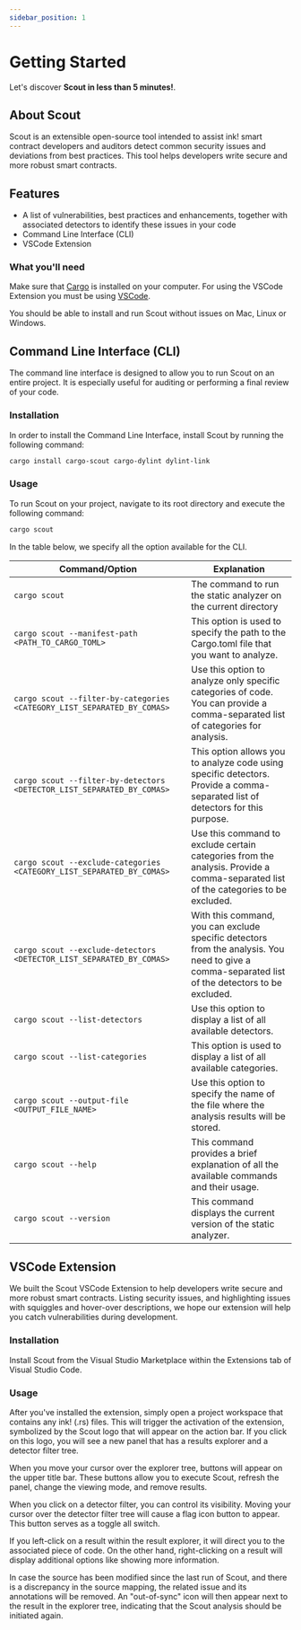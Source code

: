 ```yaml
---
sidebar_position: 1
---
```


# Getting Started

Let's discover **Scout in less than 5 minutes!**.

## About Scout

Scout is an extensible open-source tool intended to assist ink! smart contract developers and auditors detect common security issues and deviations from best practices. This tool helps developers write secure and more robust smart contracts.

## Features

* A list of vulnerabilities, best practices and enhancements, together with associated detectors to identify these issues in your code
* Command Line Interface (CLI)
* VSCode Extension

### What you'll need

Make sure that [Cargo](https://doc.rust-lang.org/cargo/getting-started/installation.html) is installed on your computer. For using the VSCode Extension you must be using [VSCode](https://code.visualstudio.com/).

You should be able to install and run Scout without issues on Mac, Linux or Windows.

## Command Line Interface (CLI)

The command line interface is designed to allow you to run Scout on an entire project. It is especially useful for auditing or performing a final review of your code.

### Installation

In order to install the Command Line Interface, install Scout by running the following command:

```bash
cargo install cargo-scout cargo-dylint dylint-link
```

### Usage

To run Scout on your project, navigate to its root directory and execute the following command:

```bash
cargo scout
```

In the table below, we specify all the option available for the CLI.

| Command/Option | Explanation |
| --- | --- |
| `cargo scout` | The command to run the static analyzer on the current directory |
| `cargo scout --manifest-path <PATH_TO_CARGO_TOML>` | This option is used to specify the path to the Cargo.toml file that you want to analyze. |
| `cargo scout --filter-by-categories <CATEGORY_LIST_SEPARATED_BY_COMAS>` | Use this option to analyze only specific categories of code. You can provide a comma-separated list of categories for analysis. |
| `cargo scout --filter-by-detectors <DETECTOR_LIST_SEPARATED_BY_COMAS>` | This option allows you to analyze code using specific detectors. Provide a comma-separated list of detectors for this purpose. |
| `cargo scout --exclude-categories <CATEGORY_LIST_SEPARATED_BY_COMAS>` | Use this command to exclude certain categories from the analysis. Provide a comma-separated list of the categories to be excluded. |
| `cargo scout --exclude-detectors <DETECTOR_LIST_SEPARATED_BY_COMAS>` | With this command, you can exclude specific detectors from the analysis. You need to give a comma-separated list of the detectors to be excluded. |
| `cargo scout --list-detectors` | Use this option to display a list of all available detectors. |
| `cargo scout --list-categories` | This option is used to display a list of all available categories. |
| `cargo scout --output-file <OUTPUT_FILE_NAME>` | Use this option to specify the name of the file where the analysis results will be stored. |
| `cargo scout --help` | This command provides a brief explanation of all the available commands and their usage. |
| `cargo scout --version` | This command displays the current version of the static analyzer. |


## VSCode Extension

We built the Scout VSCode Extension to help developers write secure and more robust smart contracts. Listing security issues, and highlighting issues with squiggles and hover-over descriptions, we hope our extension will help you catch vulnerabilities during development.


### Installation

Install Scout from the Visual Studio Marketplace within the Extensions tab of Visual Studio Code.


### Usage

After you've installed the extension, simply open a project workspace that contains any ink! (.rs) files. This will trigger the activation of the extension, symbolized by the Scout logo that will appear on the action bar. If you click on this logo, you will see a new panel that has a results explorer and a detector filter tree.

When you move your cursor over the explorer tree, buttons will appear on the upper title bar. These buttons allow you to execute Scout, refresh the panel, change the viewing mode, and remove results.

When you click on a detector filter, you can control its visibility. Moving your cursor over the detector filter tree will cause a flag icon button to appear. This button serves as a toggle all switch.

If you left-click on a result within the result explorer, it will direct you to the associated piece of code. On the other hand, right-clicking on a result will display additional options like showing more information.

In case the source has been modified since the last run of Scout, and there is a discrepancy in the source mapping, the related issue and its annotations will be removed. An "out-of-sync" icon will then appear next to the result in the explorer tree, indicating that the Scout analysis should be initiated again.

